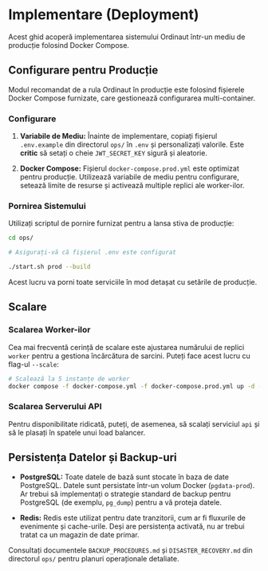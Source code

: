 # Implementare (Deployment)

Acest ghid acoperă implementarea sistemului Ordinaut într-un mediu de producție folosind Docker Compose.

## Configurare pentru Producție

Modul recomandat de a rula Ordinaut în producție este folosind fișierele Docker Compose furnizate, care gestionează configurarea multi-container.

### Configurare

1.  **Variabile de Mediu:** Înainte de implementare, copiați fișierul `.env.example` din directorul `ops/` în `.env` și personalizați valorile. Este **critic** să setați o cheie `JWT_SECRET_KEY` sigură și aleatorie.

2.  **Docker Compose:** Fișierul `docker-compose.prod.yml` este optimizat pentru producție. Utilizează variabile de mediu pentru configurare, setează limite de resurse și activează multiple replici ale worker-ilor.

### Pornirea Sistemului

Utilizați scriptul de pornire furnizat pentru a lansa stiva de producție:

```bash
cd ops/

# Asigurați-vă că fișierul .env este configurat

./start.sh prod --build
```

Acest lucru va porni toate serviciile în mod detașat cu setările de producție.

## Scalare

### Scalarea Worker-ilor

Cea mai frecventă cerință de scalare este ajustarea numărului de replici `worker` pentru a gestiona încărcătura de sarcini. Puteți face acest lucru cu flag-ul `--scale`:

```bash
# Scalează la 5 instanțe de worker
docker compose -f docker-compose.yml -f docker-compose.prod.yml up -d --scale worker=5
```

### Scalarea Serverului API

Pentru disponibilitate ridicată, puteți, de asemenea, să scalați serviciul `api` și să le plasați în spatele unui load balancer.

## Persistența Datelor și Backup-uri

- **PostgreSQL:** Toate datele de bază sunt stocate în baza de date PostgreSQL. Datele sunt persistate într-un volum Docker (`pgdata-prod`). Ar trebui să implementați o strategie standard de backup pentru PostgreSQL (de exemplu, `pg_dump`) pentru a vă proteja datele.

- **Redis:** Redis este utilizat pentru date tranzitorii, cum ar fi fluxurile de evenimente și cache-urile. Deși are persistența activată, nu ar trebui tratat ca un magazin de date primar.

Consultați documentele `BACKUP_PROCEDURES.md` și `DISASTER_RECOVERY.md` din directorul `ops/` pentru planuri operaționale detaliate.